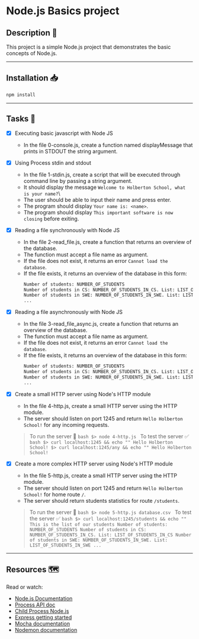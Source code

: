 # Node.js Basics project

## Description :page_facing_up:
This project is a simple Node.js project that demonstrates the basic concepts of Node.js.

---
## Installation :inbox_tray:
```bash
npm install
```
---
## Tasks :page_with_curl:
- [x] Executing basic javascript with Node JS
    + In the file 0-console.js, create a function named displayMessage that prints in STDOUT the string argument.

- [x] Using Process stdin and stdout
    + In the file 1-stdin.js, create a script that will be executed through command line by passing a string argument.
    + It should display the message `Welcome to Holberton School, what is your name?`\
    + The user should be able to input their name and press enter.
    + The program should display `Your name is: <name>`.
    + The program should display `This important software is now closing` before exiting.

- [x] Reading a file synchronously with Node JS
    + In the file 2-read_file.js, create a function that returns an overview of the database.
    + The function must accept a file name as argument.
    + If the file does not exist, it returns an error `Cannot load the database`.
    + If the file exists, it returns an overview of the database in this form:
        ```bash
        Number of students: NUMBER_OF_STUDENTS
        Number of students in CS: NUMBER_OF_STUDENTS_IN_CS. List: LIST_OF_STUDENTS_IN_CS
        Number of students in SWE: NUMBER_OF_STUDENTS_IN_SWE. List: LIST_OF_STUDENTS_IN_SWE
        ...
        ```

- [x] Reading a file asynchronously with Node JS
    + In the file 3-read_file_async.js, create a function that returns an overview of the database.
    + The function must accept a file name as argument.
    + If the file does not exist, it returns an error `Cannot load the database`.
    + If the file exists, it returns an overview of the database in this form:
        ```bash
        Number of students: NUMBER_OF_STUDENTS
        Number of students in CS: NUMBER_OF_STUDENTS_IN_CS. List: LIST_OF_STUDENTS_IN_CS
        Number of students in SWE: NUMBER_OF_STUDENTS_IN_SWE. List: LIST_OF_STUDENTS_IN_SWE
        ...
        ```

- [x] Create a small HTTP server using Node's HTTP module
    + In the file 4-http.js, create a small HTTP server using the HTTP module.
    + The server should listen on port 1245 and return `Hello Holberton School!` for any incoming requests.
    > To run the server :rocket:
        ```bash
        $> node 4-http.js
        ```
    > To test the server :white_check_mark:
        ```bash
        $> curl localhost:1245 && echo ""
        Hello Holberton School!
        $> curl localhost:1245/any && echo ""
        Hello Holberton School!
        ```

- [x] Create a more complex HTTP server using Node's HTTP module
    + In the file 5-http.js, create a small HTTP server using the HTTP module.
    + The server should listen on port 1245 and return `Hello Holberton School!` for home route `/`.
    + The server should return students statistics for route `/students`.
    > To run the server :rocket:
        ```bash
        $> node 5-http.js database.csv
        ```
    > To test the server :white_check_mark:
        ```bash
        $> curl localhost:1245/students && echo ""
        This is the list of our students
        Number of students: NUMBER_OF_STUDENTS
        Number of students in CS: NUMBER_OF_STUDENTS_IN_CS. List: LIST_OF_STUDENTS_IN_CS
        Number of students in SWE: NUMBER_OF_STUDENTS_IN_SWE. List: LIST_OF_STUDENTS_IN_SWE
        ...
        ```
---
## Resources :world_map:
Read or watch:
+ [Node.js Documentation](https://nodejs.org/en/learn/getting-started/introduction-to-nodejs)
+ [Process API doc](https://nodejs.org/api/process.html)
+ [Child Process Node.js](https://nodejs.org/api/child_process.html)
+ [Express getting started](https://expressjs.com/en/starter/installing.html)
+ [Mocha documentation](https://mochajs.org/)
+ [Nodemon documentation](https://github.com/remy/nodemon#nodemon)